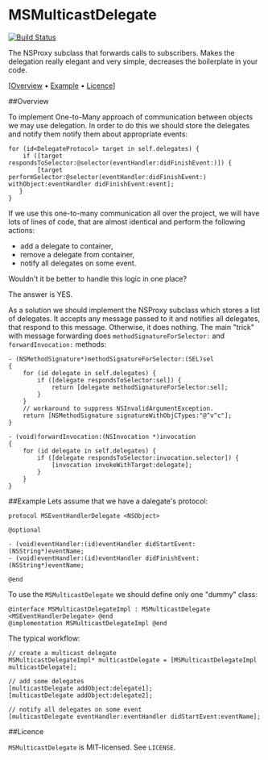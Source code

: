 MSMulticastDelegate
===============
[![Build Status](https://travis-ci.org/nullp0inter/MSMulticastDelegate.svg?branch=master)](https://travis-ci.org/nullp0inter/MSMulticastDelegate)

The NSProxy subclass that forwards calls to subscribers. Makes the delegation 
really elegant and very simple, decreases the boilerplate in your code.

[[Overview](#overview) &bull; [Example](#example) &bull; [Licence](#licence)] 

##<a name="overview"></a>Overview

To implement One-to-Many approach of communication between objects we may use delegation. In order to do this we should store the delegates and notify them notify them about appropriate events:

    for (id<DelegateProtocol> target in self.delegates) {
        if ([target respondsToSelector:@selector(eventHandler:didFinishEvent:)]) {
            [target performSelector:@selector(eventHandler:didFinishEvent:) withObject:eventHandler didFinishEvent:event];
       }
    }

If we use this one-to-many communication all over the project, we will have lots of lines of code, that are almost identical and perform the following actions:

*  add a delegate to container,
*  remove a delegate from container,
*  notify all delegates on some event.

Wouldn't it be better to handle this logic in one place?

The answer is YES. 

As a solution we should implement the NSProxy subclass which stores a list of delegates. It accepts any message passed to it and notifies all delegates, that respond to this message. Otherwise, it does nothing. The main "trick" with message forwarding does `methodSignatureForSelector:` and `forwardInvocation:` methods:

	- (NSMethodSignature*)methodSignatureForSelector:(SEL)sel
	{
	    for (id delegate in self.delegates) {
	        if ([delegate respondsToSelector:sel]) {
	            return [delegate methodSignatureForSelector:sel];
	        }
	    }
	    // workaround to suppress NSInvalidArgumentException.
	    return [NSMethodSignature signatureWithObjCTypes:"@^v^c"];
	}
	
	- (void)forwardInvocation:(NSInvocation *)invocation
	{
	    for (id delegate in self.delegates) {
	        if ([delegate respondsToSelector:invocation.selector]) {
	            [invocation invokeWithTarget:delegate];
	        }
	    }
	}
	
##<a name="example"></a>Example
Lets assume that we have a dalegate's protocol:

	protocol MSEventHandlerDelegate <NSObject>
	
	@optional
	
	- (void)eventHandler:(id)eventHandler didStartEvent:(NSString*)eventName;
	- (void)eventHandler:(id)eventHandler didFinishEvent:(NSString*)eventName;
	
	@end	

To use the `MSMulticastDelegate` we should define only one "dummy" class:

	@interface MSMulticastDelegateImpl : MSMulticastDelegate <MSEventHandlerDelegate> @end
	@implementation MSMulticastDelegateImpl @end
	
The typical workflow:

	// create a multicast delegate
	MSMulticastDelegateImpl* multicastDelegate = [MSMulticastDelegateImpl multicastDelegate];
	
	// add some delegates
	[multicastDelegate addObject:delegate1];
	[multicastDelegate addObject:delegate2];
	
	// notify all delegates on some event
	[multicastDelegate eventHandler:eventHandler didStartEvent:eventName];

 
##<a name="licence"></a>Licence

`MSMulticastDelegate` is MIT-licensed. See `LICENSE`. 